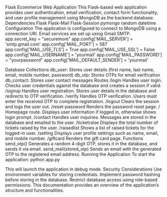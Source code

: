 Flask Ecommerce Web Application
This Flask-based web application provides user authentication, email verification, contact form functionality, and user profile management using MongoDB as the backend database.
Dependencies
Flask
Flask-Mail
Flask-Session
pymongo
random
datetime
Configuration
The application is configured to connect to MongoDB using a connection URI. Email services are set up using Gmail SMTP.
app.secret_key = "securemore"
app.config['MAIL_SERVER'] = 'smtp.gmail.com'
app.config['MAIL_PORT'] = 587
app.config['MAIL_USE_TLS'] = True
app.config['MAIL_USE_SSL'] = False
app.config['MAIL_USERNAME'] = 'yourmail' 
app.config['MAIL_PASSWORD'] = "yourpassword" 
app.config['MAIL_DEFAULT_SENDER'] = 'yourmail' 

Database Collections
db_user: Stores user details (first name, last name, email, mobile number, password)
db_otp: Stores OTPs for email verification
db_contact: Stores user contact messages
Routes
/login
Handles user login. Checks user credentials against the database and creates a session if valid.
/signup
Handles user registration. Stores user details in the database and redirects to OTP verification.
/verify
Handles OTP verification. Users must enter the received OTP to complete registration.
/logout
Clears the session and logs the user out.
/reset-password
Renders the password reset page.
/
Homepage route. Displays user information if logged in, otherwise shows login prompt.
/contact
Handles user inquiries. Messages are stored in the database and emailed to the user.
/ticketraise
Displays the total number of tickets raised by the user.
/raisedlist
Shows a list of raised tickets for the logged-in user.
/setting
Displays user profile settings such as name, email, and mobile number.
/giftcard
Renders the gift card page.
Functions
send_otp()
Generates a random 4-digit OTP, stores it in the database, and sends it via email.
send_mail(stored_otp)
Sends an email with the generated OTP to the registered email address.
Running the Application
To start the application:
python app.py

This will launch the application in debug mode.
Security Considerations
Use environment variables for storing credentials.
Implement password hashing before storing in the database.
Restrict database access using role-based permissions.
This documentation provides an overview of the application’s structure and functionalities.

